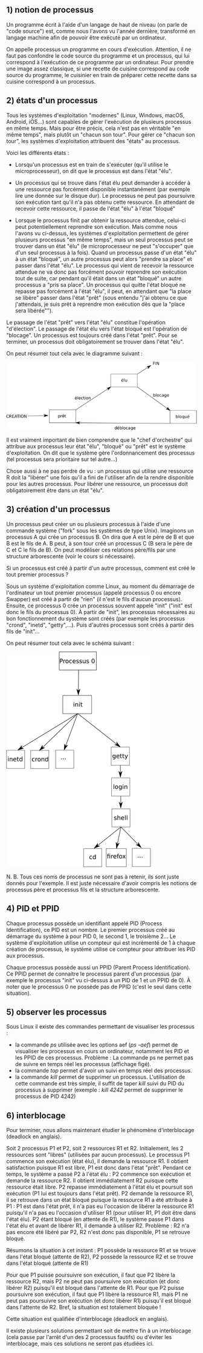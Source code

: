 ## 1) notion de processus

Un programme écrit à l'aide d'un langage de haut de niveau (on parle de "code source") est, comme nous l'avons vu l'année dernière, transformé en langage machine afin de pouvoir être exécuté par un ordinateur.

On appelle processus un programme en cours d'exécution. Attention, il ne faut pas confondre le code source du programme et un processus, qui lui correspond à l'exécution de ce programme par un ordinateur. Pour prendre une image assez classique, si une recette de cuisine correspond au code source du programme, le cuisinier en train de préparer cette recette dans sa cuisine correspond à un processus.

## 2) états d'un processus
Tous les systèmes d'exploitation "modernes" (Linux, Windows, macOS, Android, iOS...) sont capables de gérer l'exécution de plusieurs processus en même temps. Mais pour être précis, cela n'est pas en véritable "en même temps", mais plutôt un "chacun son tour". Pour gérer ce "chacun son tour", les systèmes d'exploitation attribuent des "états" au processus.

Voici les différents états :

- Lorsqu'un processus est en train de s'exécuter (qu'il utilise le microprocesseur), on dit que le processus est dans l'état "élu".

- Un processus qui se trouve dans l'état élu peut demander à accéder à une ressource pas forcément disponible instantanément (par exemple lire une donnée sur le disque dur). Le processus ne peut pas poursuivre son exécution tant qu'il n'a pas obtenu cette ressource. En attendant de recevoir cette ressource, il passe de l'état "élu" à l'état "bloqué"

- Lorsque le processus finit par obtenir la ressource attendue, celui-ci peut potentiellement reprendre son exécution. Mais comme nous l'avons vu ci-dessus, les systèmes d'exploitation permettent de gérer plusieurs processus "en même temps", mais un seul processus peut se trouver dans un état "élu" (le microprocesseur ne peut "s'occuper" que d'un seul processus à la fois). Quand un processus passe d'un état "élu" à un état "bloqué", un autre processus peut alors "prendre sa place" et passer dans l'état "élu". Le processus qui vient de recevoir la ressource attendue ne va donc pas forcément pouvoir reprendre son exécution tout de suite, car pendant qu'il était dans un état "bloqué" un autre processus a "pris sa place". Un processus qui quitte l'état bloqué ne repasse pas forcément à l'état "élu", il peut, en attendant que "la place se libère" passer dans l'état "prêt" (sous entendu "j'ai obtenu ce que j'attendais, je suis prêt à reprendre mon exécution dès que la "place sera libérée"").

Le passage de l'état "prêt" vers l'état "élu" constitue l'opération "d'élection". Le passage de l'état élu vers l'état bloqué est l'opération de "blocage". Un processus est toujours créé dans l'état "prêt". Pour se terminer, un processus doit obligatoirement se trouver dans l'état "élu".

On peut résumer tout cela avec le diagramme suivant :

![](img/c19c_1.png)

Il est vraiment important de bien comprendre que le "chef d'orchestre" qui attribue aux processus leur état "élu", "bloqué" ou "prêt" est le système d'exploitation. On dit que le système gère l'ordonnancement des processus (tel processus sera prioritaire sur tel autre...)

Chose aussi à ne pas perdre de vu : un processus qui utilise une ressource R doit la "libérer" une fois qu'il a fini de l'utiliser afin de la rendre disponible pour les autres processus. Pour libérer une ressource, un processus doit obligatoirement être dans un état "élu".

## 3) création d'un processus

Un processus peut créer un ou plusieurs processus à l'aide d'une commande système ("fork" sous les systèmes de type Unix). Imaginons un processus A qui crée un processus B. On dira que A est le père de B et que B est le fils de A. B peut, à son tour créé un processus C (B sera le père de C et C le fils de B). On peut modéliser ces relations père/fils par une structure arborescente (voir le cours si nécessaire).

Si un processus est créé à partir d'un autre processus, comment est créé le tout premier processus ?

Sous un système d'exploitation comme Linux, au moment du démarrage de l'ordinateur un tout premier processus (appelé processus 0 ou encore Swapper) est créé à partir de "rien" (il n'est le fils d'aucun processus). Ensuite, ce processus 0 crée un processus souvent appelé "init" ("init" est donc le fils du processus 0). À partir de "init", les processus nécessaires au bon fonctionnement du système sont créés (par exemple les processus "crond", "inetd", "getty",...). Puis d'autres processus sont créés à partir des fils de "init"...

On peut résumer tout cela avec le schéma suivant :

![](img/c19c_2.png)

N. B. Tous ces noms de processus ne sont pas à retenir, ils sont juste donnés pour l'exemple. Il est juste nécessaire d'avoir compris les notions de processus père et processus fils et la structure arborescente.

## 4) PID et PPID
Chaque processus possède un identifiant appelé PID (Process Identification), ce PID est un nombre. Le premier processus créé au démarrage du système à pour PID 0, le second 1, le troisième 2... Le système d'exploitation utilise un compteur qui est incrémenté de 1 à chaque création de processus, le système utilise ce compteur pour attribuer les PID aux processus.

Chaque processus possède aussi un PPID (Parent Process Identification). Ce PPID permet de connaitre le processus parent d'un processus (par exemple le processus "init" vu ci-dessus à un PID de 1 et un PPID de 0). À noter que le processus 0 ne possède pas de PPID (c'est le seul dans cette situation).

## 5) observer les processus

Sous Linux il existe des commandes permettant de visualiser les processus : 
- la commande *ps* utilisée avec les options aef (*ps -aef*) permet de visualiser les processus en cours un ordinateur, notamment les PID et les PPID de ces processus. Problème : La commande ps ne permet pas de suivre en temps réel les processus (affichage figé).
- la commande *top* permet d'avoir un suivi en temps réel des  processus.
- la commande *kill* permet de supprimer un processus. L'utilisation de cette commande est très simple, il suffit de taper *kill* suivi du PID du processus à supprimer (exemple : *kill 4242* permet de supprimer le processus de PID 4242)

## 6) interblocage

Pour terminer, nous allons maintenant étudier le phénomène d'interblocage (deadlock en anglais).

Soit 2 processus P1 et P2, soit 2 ressources R1 et R2. Initialement, les 2 ressources sont "libres" (utilisées par aucun processus). Le processus P1 commence son exécution (état élu), il demande la ressource R1. Il obtient satisfaction puisque R1 est libre, P1 est donc dans l'état "prêt". Pendant ce temps, le système a passé P2 à l'état élu : P2 commence son exécution et demande la ressource R2. Il obtient immédiatement R2 puisque cette ressource était libre. P2 repasse immédiatement à l'état élu et poursuit son exécution (P1 lui est toujours dans l'état prêt). P2 demande la ressource R1, il se retrouve dans un état bloqué puisque la ressource R1 a été attribuée à P1 : P1 est dans l'état prêt, il n'a pas eu l'occasion de libérer la ressource R1 puisqu'il n'a pas eu l'occasion d'utiliser R1 (pour utiliser R1, P1 doit être dans l'état élu). P2 étant bloqué (en attente de R1), le système passe P1 dans l'état élu et avant de libérer R1, il demande à utiliser R2. Problème : R2 n'a pas encore été libéré par P2, R2 n'est donc pas disponible, P1 se retrouve bloqué.

Résumons la situation à cet instant : P1 possède la ressource R1 et se trouve dans l'état bloqué (attente de R2), P2 possède la ressource R2 et se trouve dans l'état bloqué (attente de R1)

Pour que P1 puisse poursuivre son exécution, il faut que P2 libère la ressource R2, mais P2 ne peut pas poursuivre son exécution (et donc libérer R2) puisqu'il est bloqué dans l'attente de R1. Pour que P2 puisse poursuivre son exécution, il faut que P1 libère la ressource R1, mais P1 ne peut pas poursuivre son exécution (et donc libérer R1) puisqu'il est bloqué dans l'attente de R2. Bref, la situation est totalement bloquée !

Cette situation est qualifiée d'interblocage (deadlock en anglais).

Il existe plusieurs solutions permettant soit de mettre fin à un interblocage (cela passe par l'arrêt d'un des 2 processus fautifs) ou d'éviter les interblocage, mais ces solutions ne seront pas étudiées ici.